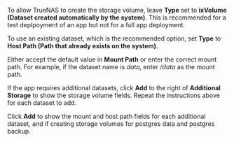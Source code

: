 &NewLine;

To allow TrueNAS to create the storage volume, leave **Type** set to **ixVolume (Dataset created automatically by the system)**.
This is recommended for a test deplpoyment of an app but not for a full app deployment. 

To use an existing dataset, which is the recommended option, set **Type** to **Host Path (Path that already exists on the system)**.

Either accept the default value in **Mount Path** or enter the correct mount path. For example, if the dataset name is *data*, enter */data* as the mount path. 

If the app requires additional datasets, click **Add** to the right of **Additional Storage** to show the storage volume fields.
Repeat the instructions above for each dataset to add.

Click **Add** to show the mount and host path fields for each additional dataset, and if creating storage volumes for postgres data and postgres backup.
